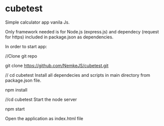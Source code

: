 # cubetest

Simple calculator app vanila Js.

Only framework needed is for Node.js (express.js) and dependecy (request for https) included in package.json as dependencies. 

In order to start app:

//Clone git repo

git clone https://github.com/NemkeJS/cubetest.git

// cd cubetest Install all dependecies and scripts in main directory from package.json file.

npm install

//cd cubetest Start the node server

npm start

Open the application as index.html file


